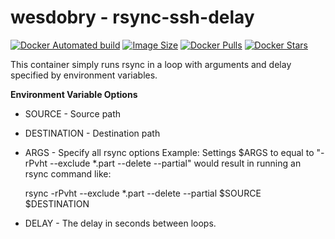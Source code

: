 # wesdobry - rsync-ssh-delay
[![Docker Automated build](https://img.shields.io/docker/cloud/automated/wesdobry/rsync-ssh-delay?style=flat&logo=docker&label=build)](https://github.com/wesdobry/rsync-ssh-delay/actions/workflows/push-new-image.yml/)
[![Image Size](https://img.shields.io/docker/image-size/wesdobry/rsync-ssh-delay/latest?style=flat&logo=docker)](https://hub.docker.com/r/wesdobry/rsync-ssh-delay/)
[![Docker Pulls](https://img.shields.io/docker/pulls/wesdobry/rsync-ssh-delay?style=flat&logo=docker)](https://hub.docker.com/r/wesdobry/rsync-ssh-delay/)
[![Docker Stars](https://img.shields.io/docker/stars/wesdobry/rsync-ssh-delay?style=flat&logo=docker)](https://hub.docker.com/r/wesdobry/rsync-ssh-delay/)

This container simply runs rsync in a loop with arguments and delay specified by environment variables.

**Environment Variable Options**

- SOURCE - Source path

- DESTINATION - Destination path

- ARGS - Specify all rsync options
  Example:  Settings $ARGS to equal to "-rPvht --exclude *.part --delete --partial" would result in running an rsync command like:

  rsync -rPvht --exclude *.part --delete --partial $SOURCE $DESTINATION

- DELAY - The delay in seconds between loops.